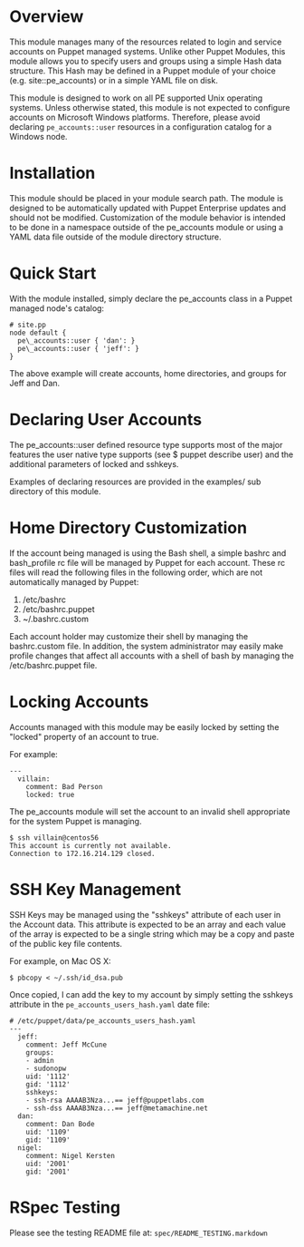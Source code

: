 # Overview #

This module manages many of the resources related to login and service accounts
on Puppet managed systems.  Unlike other Puppet Modules, this module allows you
to specify users and groups using a simple Hash data structure.  This Hash may
be defined in a Puppet module of your choice (e.g. site::pe\_accounts) or in a
simple YAML file on disk.

This module is designed to work on all PE supported Unix operating systems.
Unless otherwise stated, this module is not expected to configure accounts on
Microsoft Windows platforms.  Therefore, please avoid declaring
`pe_accounts::user` resources in a configuration catalog for a Windows node.

# Installation #

This module should be placed in your module search path.  The module is
designed to be automatically updated with Puppet Enterprise updates and should
not be modified.  Customization of the module behavior is intended to be done
in a namespace outside of the pe\_accounts module or using a YAML data file
outside of the module directory structure.

# Quick Start #

With the module installed, simply declare the pe\_accounts class in a Puppet
managed node's catalog:

    # site.pp
    node default {
      pe\_accounts::user { 'dan': }
      pe\_accounts::user { 'jeff': }
    }

The above example will create accounts, home directories, and groups for Jeff
and Dan.

# Declaring User Accounts #

The pe\_accounts::user defined resource type supports most of the major features
the user native type supports (see $ puppet describe user) and the additional
parameters of locked and sshkeys.

Examples of declaring resources are provided in the examples/ sub directory of
this module.

# Home Directory Customization #

If the account being managed is using the Bash shell, a simple bashrc and
bash\_profile rc file will be managed by Puppet for each account.  These rc
files will read the following files in the following order, which are not
automatically managed by Puppet:

 1. /etc/bashrc
 2. /etc/bashrc.puppet
 3. ~/.bashrc.custom

Each account holder may customize their shell by managing the bashrc.custom
file.  In addition, the system administrator may easily make profile changes
that affect all accounts with a shell of bash by managing the
/etc/bashrc.puppet file.

# Locking Accounts #

Accounts managed with this module may be easily locked by setting the "locked"
property of an account to true.

For example:

    --- 
      villain:
        comment: Bad Person
        locked: true

The pe\_accounts module will set the account to an invalid shell appropriate for
the system Puppet is managing.

    $ ssh villain@centos56
    This account is currently not available.
    Connection to 172.16.214.129 closed.

# SSH Key Management #

SSH Keys may be managed using the "sshkeys" attribute of each user in the
Account data.  This attribute is expected to be an array and each value of the
array is expected to be a single string which may be a copy and paste of the
public key file contents.

For example, on Mac OS X:

    $ pbcopy < ~/.ssh/id_dsa.pub

Once copied, I can add the key to my account by simply setting the sshkeys
attribute in the `pe_accounts_users_hash.yaml` date file:

    # /etc/puppet/data/pe_accounts_users_hash.yaml
    ---
      jeff:
        comment: Jeff McCune
        groups:
        - admin
        - sudonopw
        uid: '1112'
        gid: '1112'
        sshkeys:
        - ssh-rsa AAAAB3Nza...== jeff@puppetlabs.com
        - ssh-dss AAAAB3Nza...== jeff@metamachine.net
      dan:
        comment: Dan Bode
        uid: '1109'
        gid: '1109'
      nigel:
        comment: Nigel Kersten
        uid: '2001'
        gid: '2001'

# RSpec Testing #

Please see the testing README file at: `spec/README_TESTING.markdown`

